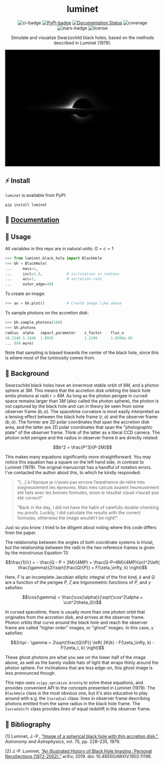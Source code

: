 <div align="center">
  
# luminet
![ci-badge](https://img.shields.io/appveyor/build/bgmeulem/luminet?label=ci&style=flat-square) [![PyPI-badge](https://img.shields.io/pypi/v/luminet?pypiBaseUrl=https%3A%2F%2Fpypi.org&style=flat-square&logo=pypi&logoColor=white&link=https%3A%2F%2Fpypi.org%2Fproject%2Fluminet%2F)](https://pypi.org/project/luminet) [![Documentation Status](https://readthedocs.org/projects/luminet/badge/?version=latest&style=flat-square)](https://luminet.readthedocs.io/en/latest/?badge=latest) ![coverage](https://img.shields.io/codecov/c/github/bgmeulem/Luminet?style=flat-square) ![stars-badge](https://img.shields.io/github/stars/bgmeulem/Luminet?style=flat-square) ![license](https://img.shields.io/github/license/bgmeulem/Luminet?style=flat-square)

Simulate and visualize Swarzschild black holes, based on the methods described in Luminet (1979).

![Example plot of a black hole](https://raw.githubusercontent.com/bgmeulem/luminet/master/assets/bh_plot.png)
</div>

## ⚡ Install
`luminet` is available from PyPI:

```shell
pip install luminet
```

## 📖 [Documentation](https://luminet.readthedocs.io/en/latest/index.html)

## 🔩 Usage

All variables in this repo are in natural units: $G=c=1$

```python
>>> from luminet.black_hole import BlackHole
>>> bh = BlackHole(
...     mass=1,
...     incl=1.5,           # inclination in radians
...     acc=1,              # accretion rate
...     outer_edge=40)
```
To create an image:
```python
>>> ax = bh.plot()          # Create image like above
```

To sample photons on the accretion disk:
```python
>>> bh.sample_photons(100)
>>> bh.photons
radius  alpha   impact_parameter    z_factor    flux_o
10.2146 5.1946  1.8935              1.1290      1.8596e-05
... (99 more)
```

Note that sampling is biased towards the center of the black hole, since this is where most of the luminosity comes from.


## 📝 Background
Swarzschild black holes have an innermost stable orbit of $6M$, and a photon sphere at $3M$. This means that
the accretion disk orbiting the black hole emits photons at radii $r>6M$. As long as the photon perigee in curved space remains larger than $3M$ (also called the photon sphere), the photon is not captured by the black hole and can in theory be seen from some observer frame $(b, \alpha)$. The spacetime curvature is most easily interpreted as a lensing effect between the black hole frame $(r, \alpha)$ and the observer frame $(b, \alpha)$. The former are 2D polar coordinates that span the accretion disk area, and the latter are 2D polar coordinates that span the "photographic plate" of the observer frame. Think of the latter as a literal CCD camera. The photon orbit perigee and the radius in observer frame $b$ are directly related:

$$b^2 = \frac{P^3}{P-2M}$$

This makes many equations significantly more straightforward. 
You may notice this equation has a square on the left hand side, in contrast to Luminet (1979). The original manuscript has a handful of notation errors. I've contacted the author about this, to which he kindly responded:

> "[...] à l’époque je n'avais pas encore l’expérience de relire très soigneusement les épreuves. Mais mes calculs avaient  heureusement été faits avec les bonnes formules, sinon le résultat visuel n’aurait pas été correct!" 
>
>"Back in the day, I did not have the habit of carefully double-checking my proofs. Luckily, I did calculate the results with the correct formulas, otherwise the image wouldn't be right!".

Just so you know. I tried to be diligent about noting where this code differs from the paper. 

The relationship between the angles of both coordinate systems is trivial, but the relationship between the radii in the two reference frames is given by the monstruous Equation 13:

$$\frac{1}{r} = - \frac{Q - P + 2M}{4MP} + \frac{Q-P+6M}{4MP}{sn}^2\left( \frac{\gamma}{2}\sqrt{\frac{Q}{P}} + F(\zeta_\infty, k) \right)$$

Here, $F$ is an incomplete Jacobian elliptic integral of the first kind, $k$ and $Q$ are a function of the perigee $P$, $\zeta$ are trigonometric functions of $P$, and $\gamma$ satisfies:

$$\cos(\gamma) = \frac{\cos(\alpha)}{\sqrt{\cos^2\alpha + \cot^2\theta_0}}$$

In curved spacetime, there is usually more than one photon orbit that originates from the accretion disk, and arrives at the observer frame. Photon orbits that curve around the black hole and reach the observer frame are called "higher order" images, or "ghost" images. In this case, $\gamma$ satisfies:

$$2n\pi - \gamma = 2\sqrt{\frac{Q}{P}} \left( 2K(k) - F(\zeta_\infty, k) - F(\zeta_r, k)  \right)$$

These ghost photons are what you see on the lower half of the image above, as well as the barely visible halo of light that wraps thinly around the photon sphere. For inclinations that are less edge-on, this ghost image is less pronounced though. 

This repo uses `scipy.optimize.brentq` to solve these equations, and provides convenient API to the concepts presented in Luminet (1979). The `BlackHole` class is the most obvious one, but it's also educative to play around with e.g. the `Isoradial` class: lines in observer frame describing photons emitted from the same radius in the black hole frame. The `Isoredshift` class provides lines of equal redshift in the observer frame.

## 📕 Bibliography
[1] Luminet, J.-P., [“Image of a spherical black hole with thin accretion disk.”](https://ui.adsabs.harvard.edu/abs/1979A%26A....75..228L/abstract), <i>Astronomy and Astrophysics</i>, vol. 75, pp. 228–235, 1979.

[2] J.-P. Luminet, [“An Illustrated History of Black Hole Imaging : Personal Recollections (1972-2002).”](https://arxiv.org/abs/1902.11196) arXiv, 2019. doi: 10.48550/ARXIV.1902.11196. 
